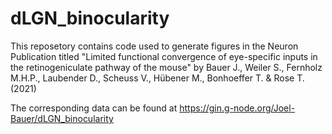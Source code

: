 # dLGN_binocularity
This reposetory contains code used to generate figures in the Neuron Publication titled "Limited functional convergence of eye-specific inputs in the retinogeniculate pathway of the mouse" by Bauer J., Weiler S., Fernholz M.H.P., Laubender D., Scheuss V., Hübener M., Bonhoeffer T. & Rose T. (2021)

The corresponding data can be found at https://gin.g-node.org/Joel-Bauer/dLGN_binocularity

